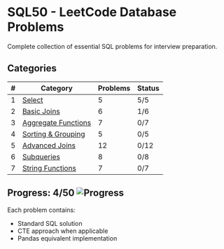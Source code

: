 # SQL50 - LeetCode Database Problems

Complete collection of essential SQL problems for interview preparation.

## Categories

| # | Category | Problems | Status |
|---|----------|----------|--------|
| 1 | [Select](./01-Select/) | 5 |5/5 |
| 2 | [Basic Joins](./02-Basic-Joins/) | 6 | 1/6 |
| 3 | [Aggregate Functions](./03-Basic-Aggregate-Functions/) | 7 | 0/7 |
| 4 | [Sorting & Grouping](./04-Sorting-and-Grouping/) | 5 | 0/5 |
| 5 | [Advanced Joins](./05-Advanced-Select-and-Joins/) | 12 | 0/12 |
| 6 | [Subqueries](./06-Subqueries/) | 8 | 0/8 |
| 7 | [String Functions](./07-Advanced-String-Functions/) | 7 | 0/7 |

## Progress: 4/50 ![Progress](https://img.shields.io/badge/Progress-8%25-red) 

Each problem contains:
- Standard SQL solution
- CTE approach when applicable
- Pandas equivalent implementation